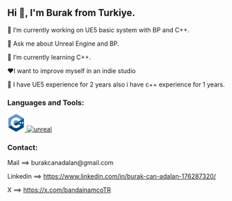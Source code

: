 ## Hi 👋, I'm Burak from Turkiye.

🔭 I’m currently working on UE5 basic system with BP and C++. 


💬 Ask me about Unreal Engine and BP.


🌱 I’m currently learning C++. 

❤️I want to improve myself in an indie studio

🐾 I have UE5 experience for 2 years also i have c++ experience for 1 years.

<h3 align="left">Languages and Tools:</h3>
<p align="left"> <a href="https://www.w3schools.com/cpp/" target="_blank" rel="noreferrer"> <img src="https://raw.githubusercontent.com/devicons/devicon/master/icons/cplusplus/cplusplus-original.svg" alt="cplusplus" width="40" height="40"/> </a> <a href="https://unrealengine.com/" target="_blank" rel="noreferrer"> <img src="https://raw.githubusercontent.com/kenangundogan/fontisto/036b7eca71aab1bef8e6a0518f7329f13ed62f6b/icons/svg/brand/unreal-engine.svg" alt="unreal" width="40" height="40"/> </a> </p>

<h3 align="left">Contact:</h3>
Mail ==> burakcanadalan@gmail.com


Linkedin ==> https://www.linkedin.com/in/burak-can-adalan-176287320/


X ==> https://x.com/bandainamcoTR

